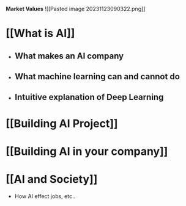 **Market Values**
![[Pasted image 20231123090322.png]]

# [[What is AI]] 

+ ## What makes an AI company

+ ## What machine learning can and cannot do

+ ## Intuitive explanation of Deep Learning


# [[Building AI Project]] 


# [[Building AI in your company]] 


# [[AI and Society]] 
+ How AI effect jobs, etc..
